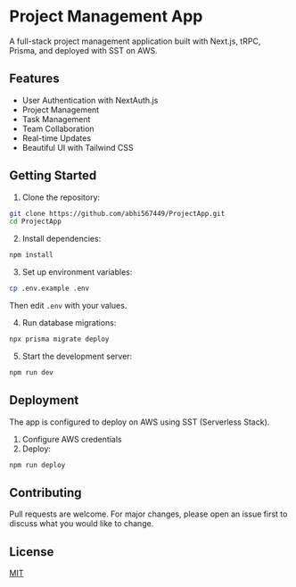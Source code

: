 # Project Management App

A full-stack project management application built with Next.js, tRPC, Prisma, and deployed with SST on AWS.

## Features

- User Authentication with NextAuth.js
- Project Management
- Task Management
- Team Collaboration
- Real-time Updates
- Beautiful UI with Tailwind CSS

## Getting Started

1. Clone the repository:
```bash
git clone https://github.com/abhi567449/ProjectApp.git
cd ProjectApp
```

2. Install dependencies:
```bash
npm install
```

3. Set up environment variables:
```bash
cp .env.example .env
```
Then edit `.env` with your values.

4. Run database migrations:
```bash
npx prisma migrate deploy
```

5. Start the development server:
```bash
npm run dev
```

## Deployment

The app is configured to deploy on AWS using SST (Serverless Stack).

1. Configure AWS credentials
2. Deploy:
```bash
npm run deploy
```

## Contributing

Pull requests are welcome. For major changes, please open an issue first to discuss what you would like to change.

## License

[MIT](https://choosealicense.com/licenses/mit/)
